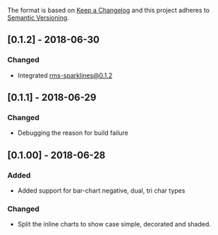 The format is based on [Keep a Changelog](http://keepachangelog.com/en/1.0.0/)
and this project adheres to [Semantic Versioning](http://semver.org/spec/v2.0.0.html).

## [0.1.2] - 2018-06-30
### Changed
* Integrated rms-sparklines@0.1.2

## [0.1.1] - 2018-06-29
### Changed
* Debugging the reason for build failure

## [0.1.00] - 2018-06-28
### Added
* Added support for bar-chart negative, dual, tri char types

### Changed
* Split the inline charts to show case simple, decorated and shaded.

